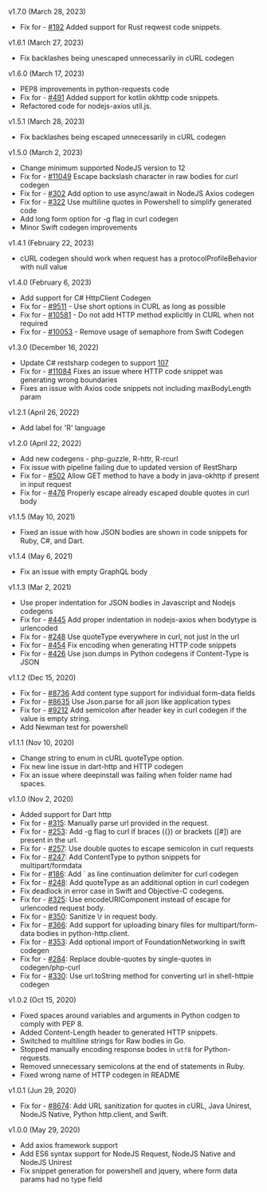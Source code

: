 v1.7.0 (March 28, 2023)
* Fix for - [#192](https://github.com/postmanlabs/postman-code-generators/issues/192) Added support for Rust reqwest code snippets.

v1.6.1 (March 27, 2023)
* Fix backlashes being unescaped unnecessarily in cURL codegen

v1.6.0 (March 17, 2023)
* PEP8 improvements in python-requests code
* Fix for - [#491](https://github.com/postmanlabs/postman-code-generators/issues/491) Added support for kotlin okhttp code snippets.
* Refactored code for nodejs-axios util.js.

v1.5.1 (March 28, 2023)
* Fix backlashes being escaped unnecessarily in cURL codegen

v1.5.0 (March 2, 2023)
* Change minimum supported NodeJS version to 12
* Fix for - [#11049](https://github.com/postmanlabs/postman-app-support/issues/11049) Escape backslash character in raw bodies for curl codegen
* Fix for - [#302](https://github.com/postmanlabs/postman-code-generators/issues/302) Add option to use async/await in NodeJS Axios codegen
* Fix for - [#322](https://github.com/postmanlabs/postman-code-generators/issues/322) Use multiline quotes in Powershell to simplify generated code
* Add long form option for -g flag in curl codegen
* Minor Swift codegen improvements

v1.4.1 (February 22, 2023)
* cURL codegen should work when request has a protocolProfileBehavior with null value

v1.4.0 (February 6, 2023)
* Add support for C# HttpClient Codegen
* Fix for - [#9511](https://github.com/postmanlabs/postman-app-support/issues/9511) - Use short options in CURL as long as possible
* Fix for - [#10581](https://github.com/postmanlabs/postman-app-support/issues/10581) - Do not add HTTP method explicitly in CURL when not required
* Fix for - [#10053](https://github.com/postmanlabs/postman-app-support/issues/10053) - Remove usage of semaphore from Swift Codegen

v1.3.0 (December 16, 2022)
* Update C# restsharp codegen to support [107](https://restsharp.dev/v107/)
* Fix for - [#11084](https://github.com/postmanlabs/postman-app-support/issues/11084) Fixes an issue where HTTP code snippet was generating wrong boundaries
* Fixes an issue with Axios code snippets not including maxBodyLength param

v1.2.1 (April 26, 2022)
* Add label for 'R' language

v1.2.0 (April 22, 2022)
* Add new codegens - php-guzzle, R-httr, R-rcurl
* Fix issue with pipeline failing due to updated version of RestSharp
* Fix for - [#502](https://github.com/postmanlabs/postman-code-generators/issues/502) Allow GET method to have a body in java-okhttp if present in input request
* Fix for - [#476](https://github.com/postmanlabs/postman-code-generators/pull/476) Properly escape already escaped double quotes in curl body

v1.1.5 (May 10, 2021)
* Fixed an issue with how JSON bodies are shown in code snippets for Ruby, C#, and Dart.

v1.1.4 (May 6, 2021)
* Fix an issue with empty GraphQL body

v1.1.3 (Mar 2, 2021)
* Use proper indentation for JSON bodies in Javascript and Nodejs codegens
* Fix for - [#445](https://github.com/postmanlabs/postman-code-generators/issues/445) Add proper indentation in nodejs-axios when bodytype is urlencoded
* Fix for - [#248](https://github.com/postmanlabs/postman-code-generators/issues/248) Use quoteType everywhere in curl, not just in the url
* Fix for - [#454](https://github.com/postmanlabs/postman-code-generators/issues/454) Fix encoding when generating HTTP code snippets
* Fix for - [#426](https://github.com/postmanlabs/postman-code-generators/issues/426) Use json.dumps in Python codegens if Content-Type is JSON

v1.1.2 (Dec 15, 2020)
* Fix for - [#8736](https://github.com/postmanlabs/postman-app-support/issues/8736) Add content type support for individual form-data fields
* Fix for - [#8635](https://github.com/postmanlabs/postman-app-support/issues/8635) Use Json.parse for all json like application types
* Fix for - [#9212](https://github.com/postmanlabs/postman-app-support/issues/9212) Add semicolon after header key in curl codegen if the value is empty string. 
* Add Newman test for powershell

v1.1.1 (Nov 10, 2020)
* Change string to enum in cURL quoteType option.
* Fix new line issue in dart-http and HTTP codegen
* Fix an issue where deepinstall was failing when folder name had spaces.

v1.1.0 (Nov 2, 2020)
* Added support for Dart http
* Fix for - [#315](https://github.com/postmanlabs/postman-code-generators/issues/315): Manually parse url provided in the request.
* Fix for - [#253](https://github.com/postmanlabs/postman-code-generators/issues/253): Add -g flag to curl if braces ({}) or brackets ([#]) are present in the url.
* Fix for - [#257](https://github.com/postmanlabs/postman-code-generators/issues/257): Use double quotes to escape semicolon in curl requests
* Fix for - [#247](https://github.com/postmanlabs/postman-code-generators/issues/247): Add ContentType to python snippets for multipart/formdata
* Fix for - [#186](https://github.com/postmanlabs/postman-code-generators/issues/186): Add ` as line continuation delimiter for curl codegen
* Fix for - [#248](https://github.com/postmanlabs/postman-code-generators/issues/248): Add quoteType as an additional option in curl codegen
* Fix deadlock in error case in Swift and Objective-C codegens.
* Fix for - [#325](https://github.com/postmanlabs/postman-code-generators/issues/325): Use encodeURIComponent instead of escape for urlencoded request body.
* Fix for - [#350](https://github.com/postmanlabs/postman-code-generators/issues/350): Sanitize \r in request body.
* Fix for - [#366](https://github.com/postmanlabs/postman-code-generators/issues/366): Add support for uploading binary files for multipart/form-data bodies in python-http.client.
* Fix for - [#353](https://github.com/postmanlabs/postman-code-generators/issues/353): Add optional import of FoundationNetworking in swift codegen
* Fix for - [#284](https://github.com/postmanlabs/postman-code-generators/issues/284): Replace double-quotes by single-quotes in codegen/php-curl
* Fix for - [#330](https://github.com/postmanlabs/postman-code-generators/issues/330): Use url.toString method for converting url in shell-httpie codegen

v1.0.2 (Oct 15, 2020)
* Fixed spaces around variables and arguments in Python codgen to comply with PEP 8.
* Added Content-Length header to generated HTTP snippets.
* Switched to multiline strings for Raw bodies in Go.
* Stopped manually encoding response bodes in `utf8` for Python-requests.
* Removed unnecessary semicolons at the end of statements in Ruby.
* Fixed wrong name of HTTP codegen in README

v1.0.1 (Jun 29, 2020)
- Fix for - [#8674](https://github.com/postmanlabs/postman-app-support/issues/8674): Add URL sanitization for quotes in cURL, Java Unirest, NodeJS Native, Python http.client, and Swift. 

v1.0.0 (May 29, 2020)
- Add axios framework support
- Add ES6 syntax support for NodeJS Request, NodeJS Native and NodeJS Unirest
- Fix snippet generation for powershell and jquery, where form data params had no type field
